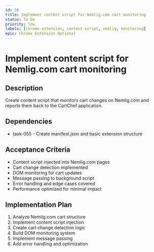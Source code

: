 ```yaml
---
id: 56
title: Implement content script for Nemlig.com cart monitoring
status: To Do
priority: low
labels: [chrome-extension, content-script, nemlig, monitoring]
epic: Chrome Extension Optional
---
```


# Implement content script for Nemlig.com cart monitoring

## Description
Create content script that monitors cart changes on Nemlig.com and reports them back to the CartChef application.

## Dependencies
- task-055 - Create manifest.json and basic extension structure

## Acceptance Criteria
- Content script injected into Nemlig.com pages
- Cart change detection implemented
- DOM monitoring for cart updates
- Message passing to background script
- Error handling and edge cases covered
- Performance optimized for minimal impact

## Implementation Plan
1. Analyze Nemlig.com cart structure
2. Implement content script injection
3. Create cart change detection logic
4. Build DOM monitoring system
5. Implement message passing
6. Add error handling and optimization